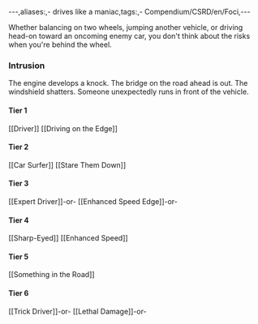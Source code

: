 ---,aliases:,- drives like a maniac,tags:,- Compendium/CSRD/en/Foci,---

Whether balancing on two wheels, jumping another vehicle, or driving head-on toward an oncoming enemy car, you don't think about the risks when you're behind the wheel.
 ### Intrusion
The engine develops a knock. The bridge on the road ahead is out. The windshield shatters. Someone unexpectedly runs in front of the vehicle.

#### Tier 1
[[Driver]]
[[Driving on the Edge]]
#### Tier 2
[[Car Surfer]]
[[Stare Them Down]]
#### Tier 3
[[Expert Driver]]-or-
[[Enhanced Speed Edge]]-or-
#### Tier 4
[[Sharp-Eyed]]
[[Enhanced Speed]]
#### Tier 5
[[Something in the Road]]
#### Tier 6
[[Trick Driver]]-or-
[[Lethal Damage]]-or-
